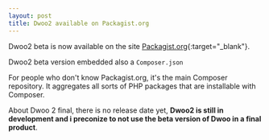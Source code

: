 ```yaml
---
layout: post
title: Dwoo2 available on Packagist.org
---
```


Dwoo2 beta is now available on the site [Packagist.org](https://packagist.org/packages/dwoo/dwoo){:target="_blank"}.

Dwoo2 beta version embedded also a `Composer.json`

For people who don't know Packagist.org, it's the main Composer repository. It aggregates all sorts of PHP packages that are installable with Composer.

About Dwoo 2 final, there is no release date yet, **Dwoo2 is still in development and i preconize to not use the beta version of Dwoo in a final product**.